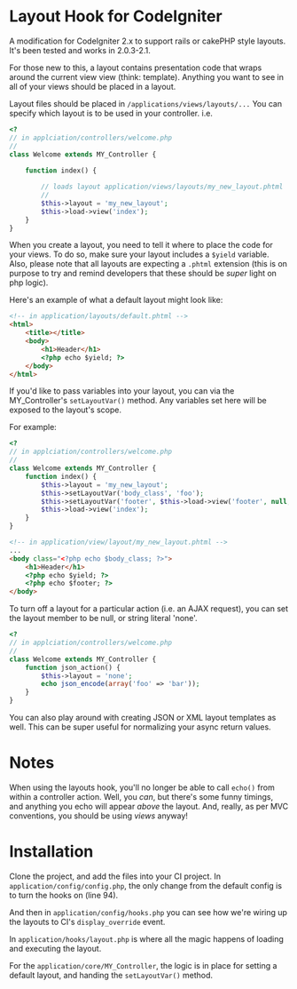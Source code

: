 Layout Hook for CodeIgniter
===========================

A modification for CodeIgniter 2.x to support rails or cakePHP style layouts. It's been tested and works in 2.0.3-2.1.

For those new to this, a layout contains presentation code that wraps around the current view view (think: template). Anything you want to see in all of your views should be placed in a layout.

Layout files should be placed in ``/applications/views/layouts/...`` You can specify which layout is to be used in your controller. i.e.

```php
<?
// in applciation/controllers/welcome.php
//
class Welcome extends MY_Controller { 
    
    function index() {

        // loads layout application/views/layouts/my_new_layout.phtml
        //
        $this->layout = 'my_new_layout';
        $this->load->view('index');
    }
}
```

When you create a layout, you need to tell it where to place the code for your views. To do so, make sure your layout includes a ``$yield`` variable. Also, please note that all layouts are expecting a ``.phtml`` extension (this is on purpose to try and remind developers that these should be _super_ light on php logic). 

Here's an example of what a default layout might look like:

```html
<!-- in application/layouts/default.phtml -->
<html>
    <title></title>
    <body>
        <h1>Header</h1>
        <?php echo $yield; ?>
    </body>
</html>
```

If you'd like to pass variables into your layout, you can via the MY_Controller's ``setLayoutVar()`` method. Any variables set here will be exposed to the layout's scope. 

For example:
```php
<?
// in applciation/controllers/welcome.php
//
class Welcome extends MY_Controller { 
    function index() {
        $this->layout = 'my_new_layout';
        $this->setLayoutVar('body_class', 'foo');
        $this->setLayoutVar('footer', $this->load->view('footer', null, 1)); 
        $this->load->view('index');
    }
}
```

```html
<!-- in application/view/layout/my_new_layout.phtml -->
...
<body class="<?php echo $body_class; ?>">
    <h1>Header</h1>
    <?php echo $yield; ?>
    <?php echo $footer; ?>
</body>
```

To turn off a layout for a particular action (i.e. an AJAX request), you can set the layout member to be null, or string literal 'none'. 

```php
<?
// in applciation/controllers/welcome.php
//
class Welcome extends MY_Controller { 
    function json_action() {
        $this->layout = 'none';
        echo json_encode(array('foo' => 'bar'));
    }
}
```

You can also play around with creating JSON or XML layout templates as well. This can be super useful for normalizing your async return values. 

Notes
=====

When using the layouts hook, you'll no longer be able to call ``echo()`` from within a controller action. Well, you _can_, but there's some funny timings, and anything you echo will appear _above_ the layout. And, really, as per MVC conventions, you should be using _views_ anyway!


Installation
============

Clone the project, and add the files into your CI project. In ``application/config/config.php``, the only change from the default config is to turn the hooks on (line 94). 

And then in ``application/config/hooks.php`` you can see how we're wiring up the layouts to CI's ``display_override`` event. 

In ``application/hooks/layout.php`` is where all the magic happens of loading and executing the layout. 

For the ``application/core/MY_Controller``, the logic is in place for setting a default layout, and handing the ``setLayoutVar()`` method. 
